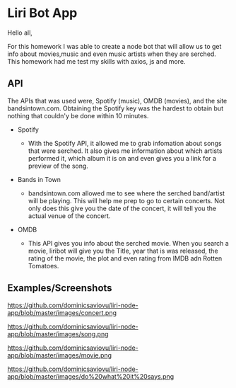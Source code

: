 # Liri Bot App
Hello all,

For this homework I was able to create a node bot that will allow us to get info about movies,music and even music artists when they are serched. This homework had me test my skills with axios, js and more. 

## API 
The APIs that was used were, Spotify (music), OMDB (movies), and the site bandsintown.com. Obtaining the Spotify key was the hardest to obtain but nothing that couldn'y be done within 10 minutes.
- Spotify
    - With the Spotify API, it allowed me to grab infomation about songs that were serched. It also gives me information about which artists performed it, which album it is on and even gives you a link for a preview of the song. 

- Bands in Town
    - bandsintown.com allowed me to see where the serched band/artist will be playing. This will help me prep to go to certain concerts. Not only does this give you the date of the concert, it will tell you the actual venue of the concert. 

- OMDB
    - This API gives you info about the serched movie. When you search a movie, liribot will give you the Title, year that is was released, the rating of the movie, the plot and even rating from IMDB adn Rotten Tomatoes. 

## Examples/Screenshots

https://github.com/dominicsaviovu/liri-node-app/blob/master/images/concert.png

https://github.com/dominicsaviovu/liri-node-app/blob/master/images/song.png

https://github.com/dominicsaviovu/liri-node-app/blob/master/images/movie.png

https://github.com/dominicsaviovu/liri-node-app/blob/master/images/do%20what%20it%20says.png

